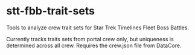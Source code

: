 # stt-fbb-trait-sets
Tools to analyze crew trait sets for Star Trek Timelines Fleet Boss Battles.

Currently tracks traits sets from portal crew only, but uniqueness is determined across all crew.
Requires the crew.json file from DataCore.
